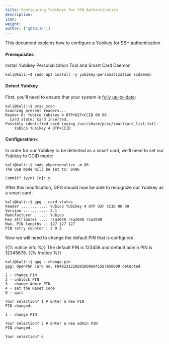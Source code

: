 ```yaml
---
title: Configuring Yubikeys for SSH Authentication
description:
icon:
weight:
author: ["g0tmi1k",]
---
```


This document explains how to configure a Yubikey for SSH authentication

#### Prerequisites

Install Yubikey Personalization Tool and Smart Card Daemon

```console
kali@kali:~$ sudo apt install -y yubikey-personalization scdaemon
```

#### Detect Yubikey

First, you'll need to ensure that your system is [fully up-to-date](/docs/general-use/updating-kali/):

```console
kali@kali:~$ pcsc_scan
Scanning present readers...
Reader 0: Yubico Yubikey 4 OTP+U2F+CCID 00 00
  Card state: Card inserted,
Possibly identified card (using /usr/share/pcsc/smartcard_list.txt):
    Yubico Yubikey 4 OTP+CCID
```

#### Configuration<

In order for our Yubikey to be detected as a smart card, we'll need to set our Yubikey to CCID mode:

```console
kali@kali:~$ sudo ykpersonalize -m 86
The USB mode will be set to: 0x86

Commit? (y/n) [n]: y
```

After this modification, GPG should now be able to recognize our Yubikey as a smart card:

```console
kali@kali:~$ gpg --card-status
Reader ...........: Yubico Yubikey 4 OTP U2F CCID 00 00
Version ..........: 2.1
Manufacturer .....: Yubico
Key attributes ...: rsa2048 rsa2048 rsa2048
Max. PIN lengths .: 127 127 127
PIN retry counter : 3 0 3
```

Now we will need to change the default PIN that is configured.

{{% notice info %}}
The default PIN is 123456 and default admin PIN is 12345678.
{{% /notice %}}

```console
kali@kali:~$ gpg --change-pin
gpg: OpenPGP card no. F8482212202010006041587850000 detected

1 - change PIN
2 - unblock PIN
3 - change Admin PIN
4 - set the Reset Code
Q - quit

Your selection? 1 # Enter a new PIN
PIN changed.

1 - change PIN

Your selection? 3 # Enter a new admin PIN
PIN changed.

Your selection? q
```
